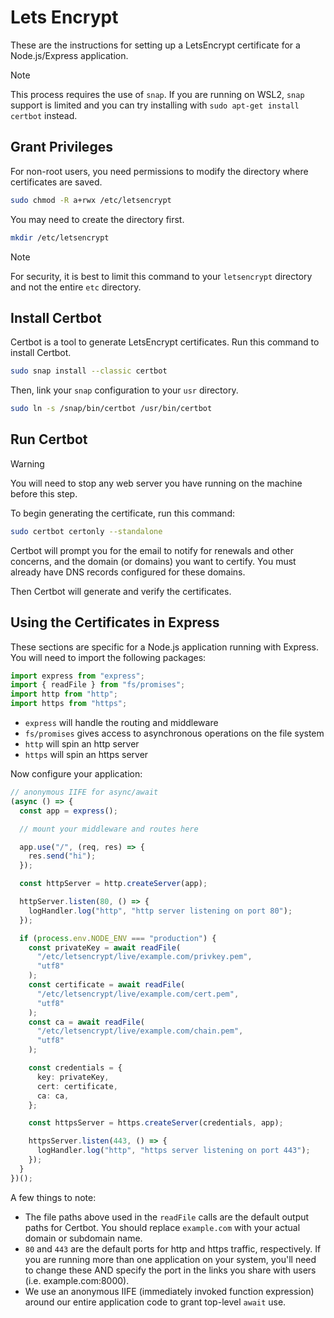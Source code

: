 # Lets Encrypt

These are the instructions for setting up a LetsEncrypt certificate for a Node.js/Express application.

> [!NOTE]
> This process requires the use of `snap`. If you are running on WSL2, `snap` support is limited and you can try installing with `sudo apt-get install certbot` instead.

## Grant Privileges

For non-root users, you need permissions to modify the directory where certificates are saved.

```bash
sudo chmod -R a+rwx /etc/letsencrypt
```

You may need to create the directory first.

```bash
mkdir /etc/letsencrypt
```

> [!NOTE]
> For security, it is best to limit this command to your `letsencrypt` directory and not the entire `etc` directory.

## Install Certbot

Certbot is a tool to generate LetsEncrypt certificates. Run this command to install Certbot.

```bash
sudo snap install --classic certbot
```

Then, link your `snap` configuration to your `usr` directory.

```bash
sudo ln -s /snap/bin/certbot /usr/bin/certbot
```

## Run Certbot

> [!WARNING]
> You will need to stop any web server you have running on the machine before this step.

To begin generating the certificate, run this command:

```bash
sudo certbot certonly --standalone
```

Certbot will prompt you for the email to notify for renewals and other concerns, and the domain (or domains) you want to certify. You must already have DNS records configured for these domains.

Then Certbot will generate and verify the certificates.

## Using the Certificates in Express

These sections are specific for a Node.js application running with Express. You will need to import the following packages:

```ts
import express from "express";
import { readFile } from "fs/promises";
import http from "http";
import https from "https";
```

- `express` will handle the routing and middleware
- `fs/promises` gives access to asynchronous operations on the file system
- `http` will spin an http server
- `https` will spin an https server

Now configure your application:

```ts
// anonymous IIFE for async/await
(async () => {
  const app = express();

  // mount your middleware and routes here

  app.use("/", (req, res) => {
    res.send("hi");
  });

  const httpServer = http.createServer(app);

  httpServer.listen(80, () => {
    logHandler.log("http", "http server listening on port 80");
  });

  if (process.env.NODE_ENV === "production") {
    const privateKey = await readFile(
      "/etc/letsencrypt/live/example.com/privkey.pem",
      "utf8"
    );
    const certificate = await readFile(
      "/etc/letsencrypt/live/example.com/cert.pem",
      "utf8"
    );
    const ca = await readFile(
      "/etc/letsencrypt/live/example.com/chain.pem",
      "utf8"
    );

    const credentials = {
      key: privateKey,
      cert: certificate,
      ca: ca,
    };

    const httpsServer = https.createServer(credentials, app);

    httpsServer.listen(443, () => {
      logHandler.log("http", "https server listening on port 443");
    });
  }
})();
```

A few things to note:

- The file paths above used in the `readFile` calls are the default output paths for Certbot. You should replace `example.com` with your actual domain or subdomain name.
- `80` and `443` are the default ports for http and https traffic, respectively. If you are running more than one application on your system, you'll need to change these AND specify the port in the links you share with users (i.e. example.com:8000).
- We use an anonymous IIFE (immediately invoked function expression) around our entire application code to grant top-level `await` use.
